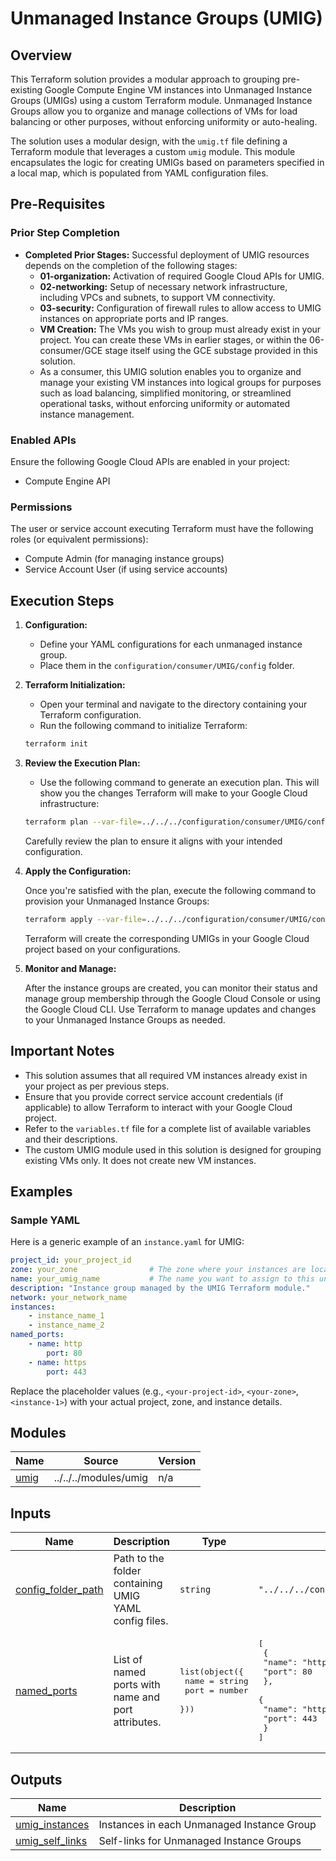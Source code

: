 # Unmanaged Instance Groups (UMIG)

## Overview

This Terraform solution provides a modular approach to grouping pre-existing Google Compute Engine VM instances into Unmanaged Instance Groups (UMIGs) using a custom Terraform module. Unmanaged Instance Groups allow you to organize and manage collections of VMs for load balancing or other purposes, without enforcing uniformity or auto-healing.

The solution uses a modular design, with the `umig.tf` file defining a Terraform module that leverages a custom `umig` module. This module encapsulates the logic for creating UMIGs based on parameters specified in a local map, which is populated from YAML configuration files.

## Pre-Requisites

### Prior Step Completion

- **Completed Prior Stages:** Successful deployment of UMIG resources depends on the completion of the following stages:
    - **01-organization:** Activation of required Google Cloud APIs for UMIG.
    - **02-networking:** Setup of necessary network infrastructure, including VPCs and subnets, to support VM connectivity.
    - **03-security:** Configuration of firewall rules to allow access to UMIG instances on appropriate ports and IP ranges.
    - **VM Creation:** The VMs you wish to group must already exist in your project. You can create these VMs in earlier stages, or within the 06-consumer/GCE stage itself using the GCE substage provided in this solution.
    - As a consumer, this UMIG solution enables you to organize and manage your existing VM instances into logical groups for purposes such as load balancing, simplified monitoring, or streamlined operational tasks, without enforcing uniformity or automated instance management.
### Enabled APIs

Ensure the following Google Cloud APIs are enabled in your project:

- Compute Engine API

### Permissions

The user or service account executing Terraform must have the following roles (or equivalent permissions):

- Compute Admin (for managing instance groups)
- Service Account User (if using service accounts)

## Execution Steps

1. **Configuration:**

    - Define your YAML configurations for each unmanaged instance group.
    - Place them in the `configuration/consumer/UMIG/config` folder.

2. **Terraform Initialization:**

    - Open your terminal and navigate to the directory containing your Terraform configuration.
    - Run the following command to initialize Terraform:

    ```bash
    terraform init
    ```

3. **Review the Execution Plan:**

    - Use the following command to generate an execution plan. This will show you the changes Terraform will make to your Google Cloud infrastructure:

    ```bash
    terraform plan --var-file=../../../configuration/consumer/UMIG/config/umig.tfavrs
    ```

    Carefully review the plan to ensure it aligns with your intended configuration.

4. **Apply the Configuration:**

    Once you're satisfied with the plan, execute the following command to provision your Unmanaged Instance Groups:

    ```bash
    terraform apply --var-file=../../../configuration/consumer/UMIG/config/umig.tfavrs
    ```

    Terraform will create the corresponding UMIGs in your Google Cloud project based on your configurations.

5. **Monitor and Manage:**

    After the instance groups are created, you can monitor their status and manage group membership through the Google Cloud Console or using the Google Cloud CLI. Use Terraform to manage updates and changes to your Unmanaged Instance Groups as needed.

## Important Notes

- This solution assumes that all required VM instances already exist in your project as per previous steps.
- Ensure that you provide correct service account credentials (if applicable) to allow Terraform to interact with your Google Cloud project.
- Refer to the `variables.tf` file for a complete list of available variables and their descriptions.
- The custom UMIG module used in this solution is designed for grouping existing VMs only. It does not create new VM instances.

## Examples

### Sample YAML
Here is a generic example of an `instance.yaml` for UMIG:

```yaml
project_id: your_project_id
zone: your_zone                # The zone where your instances are located (e.g., us-central1-a)
name: your_umig_name           # The name you want to assign to this unmanaged instance group
description: "Instance group managed by the UMIG Terraform module."
network: your_network_name
instances:
    - instance_name_1
    - instance_name_2
named_ports:
    - name: http
        port: 80
    - name: https
        port: 443
```
Replace the placeholder values (e.g., `<your-project-id>`, `<your-zone>`, `<instance-1>`) with your actual project, zone, and instance details.

<!-- BEGIN_TF_DOCS -->
## Modules

| Name | Source | Version |
|------|--------|---------|
| <a name="module_umig"></a> [umig](#module\_umig) | ../../../modules/umig | n/a |

## Inputs

| Name | Description | Type | Default | Required |
|------|-------------|------|---------|:--------:|
| <a name="input_config_folder_path"></a> [config\_folder\_path](#input\_config\_folder\_path) | Path to the folder containing UMIG YAML config files. | `string` | `"../../../configuration/consumer/UMIG/config"` | no |
| <a name="input_named_ports"></a> [named\_ports](#input\_named\_ports) | List of named ports with name and port attributes. | <pre>list(object({<br/>    name = string<br/>    port = number<br/>  }))</pre> | <pre>[<br/>  {<br/>    "name": "http",<br/>    "port": 80<br/>  },<br/>  {<br/>    "name": "https",<br/>    "port": 443<br/>  }<br/>]</pre> | no |

## Outputs

| Name | Description |
|------|-------------|
| <a name="output_umig_instances"></a> [umig\_instances](#output\_umig\_instances) | Instances in each Unmanaged Instance Group |
| <a name="output_umig_self_links"></a> [umig\_self\_links](#output\_umig\_self\_links) | Self-links for Unmanaged Instance Groups |
<!-- END_TF_DOCS -->